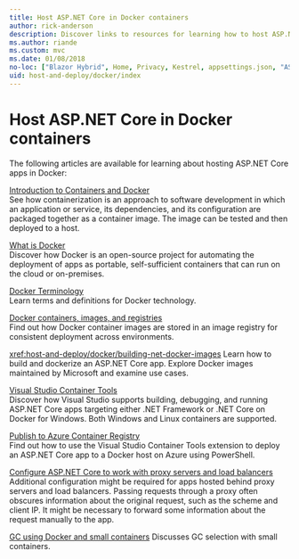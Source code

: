```yaml
---
title: Host ASP.NET Core in Docker containers
author: rick-anderson
description: Discover links to resources for learning how to host ASP.NET Core apps in Docker containers.
ms.author: riande
ms.custom: mvc
ms.date: 01/08/2018
no-loc: ["Blazor Hybrid", Home, Privacy, Kestrel, appsettings.json, "ASP.NET Core Identity", cookie, Cookie, Blazor, "Blazor Server", "Blazor WebAssembly", "Identity", "Let's Encrypt", Razor, SignalR]
uid: host-and-deploy/docker/index
---
```

# Host ASP.NET Core in Docker containers

The following articles are available for learning about hosting ASP.NET Core apps in Docker:

[Introduction to Containers and Docker](/dotnet/standard/microservices-architecture/container-docker-introduction/index)  
See how containerization is an approach to software development in which an application or service, its dependencies, and its configuration are packaged together as a container image. The image can be tested and then deployed to a host.

[What is Docker](/dotnet/standard/microservices-architecture/container-docker-introduction/docker-defined)  
Discover how Docker is an open-source project for automating the deployment of apps as portable, self-sufficient containers that can run on the cloud or on-premises.

[Docker Terminology](/dotnet/standard/microservices-architecture/container-docker-introduction/docker-terminology)  
Learn terms and definitions for Docker technology.

[Docker containers, images, and registries](/dotnet/standard/microservices-architecture/container-docker-introduction/docker-containers-images-registries)  
Find out how Docker container images are stored in an image registry for consistent deployment across environments.

<xref:host-and-deploy/docker/building-net-docker-images>
Learn how to build and dockerize an ASP.NET Core app. Explore Docker images maintained by Microsoft and examine use cases.

[Visual Studio Container Tools](xref:host-and-deploy/docker/visual-studio-tools-for-docker)  
Discover how Visual Studio supports building, debugging, and running ASP.NET Core apps targeting either .NET Framework or .NET Core on Docker for Windows. Both Windows and Linux containers are supported.

[Publish to Azure Container Registry](/azure/vs-azure-tools-docker-hosting-web-apps-in-docker)  
Find out how to use the Visual Studio Container Tools extension to deploy an ASP.NET Core app to a Docker host on Azure using PowerShell.

[Configure ASP.NET Core to work with proxy servers and load balancers](xref:host-and-deploy/proxy-load-balancer)  
Additional configuration might be required for apps hosted behind proxy servers and load balancers. Passing requests through a proxy often obscures information about the original request, such as the scheme and client IP. It might be necessary to forward some information about the request manually to the app.

[GC using Docker and small containers](xref:performance/memory#sc)
Discusses GC selection with small containers.